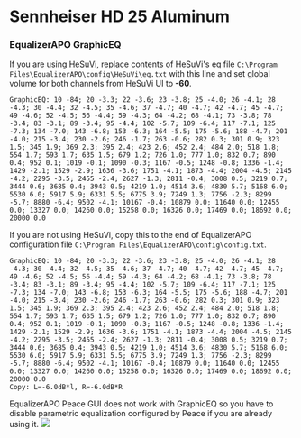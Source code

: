 # Sennheiser HD 25 Aluminum
### EqualizerAPO GraphicEQ
If you are using [HeSuVi](https://sourceforge.net/projects/hesuvi/), replace contents of HeSuVi's eq file `C:\Program Files\EqualizerAPO\config\HeSuVi\eq.txt` with this line and set global volume for both channels from HeSuVi UI to **-60**.
```
GraphicEQ: 10 -84; 20 -3.3; 22 -3.6; 23 -3.8; 25 -4.0; 26 -4.1; 28 -4.3; 30 -4.4; 32 -4.5; 35 -4.6; 37 -4.7; 40 -4.7; 42 -4.7; 45 -4.7; 49 -4.6; 52 -4.5; 56 -4.4; 59 -4.3; 64 -4.2; 68 -4.1; 73 -3.8; 78 -3.4; 83 -3.1; 89 -3.4; 95 -4.4; 102 -5.7; 109 -6.4; 117 -7.1; 125 -7.3; 134 -7.0; 143 -6.8; 153 -6.3; 164 -5.5; 175 -5.6; 188 -4.7; 201 -4.0; 215 -3.4; 230 -2.6; 246 -1.7; 263 -0.6; 282 0.3; 301 0.9; 323 1.5; 345 1.9; 369 2.3; 395 2.4; 423 2.6; 452 2.4; 484 2.0; 518 1.8; 554 1.7; 593 1.7; 635 1.5; 679 1.2; 726 1.0; 777 1.0; 832 0.7; 890 0.4; 952 0.1; 1019 -0.1; 1090 -0.3; 1167 -0.5; 1248 -0.8; 1336 -1.4; 1429 -2.1; 1529 -2.9; 1636 -3.6; 1751 -4.1; 1873 -4.4; 2004 -4.5; 2145 -4.2; 2295 -3.5; 2455 -2.4; 2627 -1.3; 2811 -0.4; 3008 0.5; 3219 0.7; 3444 0.6; 3685 0.4; 3943 0.5; 4219 1.0; 4514 3.6; 4830 5.7; 5168 6.0; 5530 6.0; 5917 5.9; 6331 5.5; 6775 3.9; 7249 1.3; 7756 -2.3; 8299 -5.7; 8880 -6.4; 9502 -4.1; 10167 -0.4; 10879 0.0; 11640 0.0; 12455 0.0; 13327 0.0; 14260 0.0; 15258 0.0; 16326 0.0; 17469 0.0; 18692 0.0; 20000 0.0
```
If you are not using HeSuVi, copy this to the end of EqualizerAPO configuration file `C:\Program Files\EqualizerAPO\config\config.txt`.
```
GraphicEQ: 10 -84; 20 -3.3; 22 -3.6; 23 -3.8; 25 -4.0; 26 -4.1; 28 -4.3; 30 -4.4; 32 -4.5; 35 -4.6; 37 -4.7; 40 -4.7; 42 -4.7; 45 -4.7; 49 -4.6; 52 -4.5; 56 -4.4; 59 -4.3; 64 -4.2; 68 -4.1; 73 -3.8; 78 -3.4; 83 -3.1; 89 -3.4; 95 -4.4; 102 -5.7; 109 -6.4; 117 -7.1; 125 -7.3; 134 -7.0; 143 -6.8; 153 -6.3; 164 -5.5; 175 -5.6; 188 -4.7; 201 -4.0; 215 -3.4; 230 -2.6; 246 -1.7; 263 -0.6; 282 0.3; 301 0.9; 323 1.5; 345 1.9; 369 2.3; 395 2.4; 423 2.6; 452 2.4; 484 2.0; 518 1.8; 554 1.7; 593 1.7; 635 1.5; 679 1.2; 726 1.0; 777 1.0; 832 0.7; 890 0.4; 952 0.1; 1019 -0.1; 1090 -0.3; 1167 -0.5; 1248 -0.8; 1336 -1.4; 1429 -2.1; 1529 -2.9; 1636 -3.6; 1751 -4.1; 1873 -4.4; 2004 -4.5; 2145 -4.2; 2295 -3.5; 2455 -2.4; 2627 -1.3; 2811 -0.4; 3008 0.5; 3219 0.7; 3444 0.6; 3685 0.4; 3943 0.5; 4219 1.0; 4514 3.6; 4830 5.7; 5168 6.0; 5530 6.0; 5917 5.9; 6331 5.5; 6775 3.9; 7249 1.3; 7756 -2.3; 8299 -5.7; 8880 -6.4; 9502 -4.1; 10167 -0.4; 10879 0.0; 11640 0.0; 12455 0.0; 13327 0.0; 14260 0.0; 15258 0.0; 16326 0.0; 17469 0.0; 18692 0.0; 20000 0.0
Copy: L=-6.0dB*l, R=-6.0dB*R
```
EqualizerAPO Peace GUI does not work with GraphicEQ so you have to disable parametric equalization configured by Peace if you are already using it.
![](https://raw.githubusercontent.com/jaakkopasanen/AutoEq/master/results/SBAF-Serious/innerfidelity/onear/Sennheiser%20HD%2025%20Aluminum/Sennheiser%20HD%2025%20Aluminum.png)
